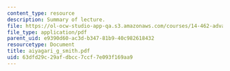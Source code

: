 ```yaml
---
content_type: resource
description: Summary of lecture.
file: https://ol-ocw-studio-app-qa.s3.amazonaws.com/courses/14-462-advanced-macroeconomics-ii-spring-2004/63dfd29c29afdbcc7ccf7e093f169aa9_aiyagari_g_smith.pdf
file_type: application/pdf
parent_uid: e9390d60-ac3d-b347-81b9-40c982618432
resourcetype: Document
title: aiyagari_g_smith.pdf
uid: 63dfd29c-29af-dbcc-7ccf-7e093f169aa9
---
```

